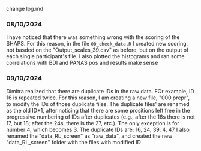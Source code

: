 change log.md
### 08/10/2024
I have noticed that there was something wrong with the scoring of the SHAPS. For this reason, in the file `00_check_data.R` I created new scoring, not basded on the "Output_scales_39.csv" as before, but on the output of each single participant's file. I also plotted the histograms and ran some correlations with BDI and PANAS pos and results make sense
### 09/10/2024
Dimitra realized that there are duplicate IDs in the raw data. FOr example, ID 16 is repeated twice. For this reason, I am creating a new file, "000.prepr", to modify the IDs of those duplicate files. The duplicate files' are renamed as the old ID+1, after noticing that there are some prositions left free in the progressive numbering of IDs after duplicates (e.g., after the 16s there is not 17, but 18; after the 24s, there is the 27, etc.). The only exception is for number 4, which becomes 3. 
The duplicate IDs are:
16, 24, 39, 4, 47
I also renamed the "data_RL_screen" as "raw_data", and created the new "data_RL_screen" folder with the files with modified ID
